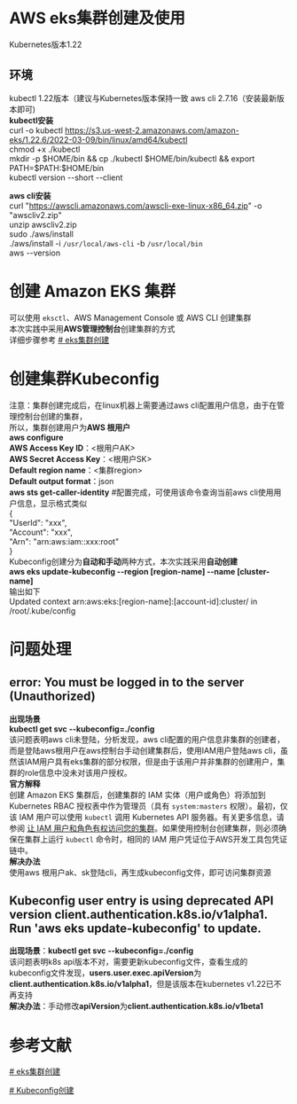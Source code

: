 # AWS eks集群创建及使用
Kubernetes版本1.22<br>
## 环境
kubectl 1.22版本（建议与Kubernetes版本保持一致
aws cli   2.7.16（安装最新版本即可)<br>
**kubectl安装**<br>
curl -o kubectl https://s3.us-west-2.amazonaws.com/amazon-eks/1.22.6/2022-03-09/bin/linux/amd64/kubectl<br>
chmod +x ./kubectl<br>
mkdir -p $HOME/bin && cp ./kubectl $HOME/bin/kubectl && export PATH=$PATH:$HOME/bin<br>
kubectl version --short --client<br>

**aws cli安装**<br>
curl "https://awscli.amazonaws.com/awscli-exe-linux-x86_64.zip" -o "awscliv2.zip"<br>
unzip awscliv2.zip<br>
sudo ./aws/install<br>
 ./aws/install -i `/usr/local/aws-cli` -b `/usr/local/bin`<br>
 aws --version<br>


# 创建 Amazon EKS 集群
可以使用 `eksctl`、AWS Management Console 或 AWS CLI 创建集群<br>
本次实践中采用**AWS管理控制台**创建集群的方式<br>
详细步骤参考 [# eks集群创建](https://docs.aws.amazon.com/zh_cn/eks/latest/userguide/create-cluster.html)

# 创建集群Kubeconfig
注意：集群创建完成后，在linux机器上需要通过aws cli配置用户信息，由于在管理控制台创建的集群，<br>
所以，集群创建用户为**AWS 根用户**<br>
**aws configure**<br>
**AWS Access Key ID**：<根用户AK><br>
**AWS Secret Access Key**：<根用户SK><br>
**Default region name**：<集群region><br>
**Default output format**：json<br>
**aws sts get-caller-identity** #配置完成，可使用该命令查询当前aws cli使用用户信息，显示格式类似<br>
{<br>
    "UserId": "xxx",<br>
    "Account": "xxx",<br>
    "Arn": "arn:aws:iam::xxx:root"<br>
}<br>
Kubeconfig创建分为**自动和手动**两种方式，本次实践采用**自动创建**<br>
**aws eks update-kubeconfig --region [region-name] --name [cluster-name]**<br>
输出如下<br>
Updated context arn:aws:eks:[region-name]:[account-id]:cluster/<cluster-name> in /root/.kube/config

# 问题处理
## **error: You must be logged in to the server (Unauthorized)**
**出现场景**<br>
**kubectl get svc --kubeconfig=./config**<br>
该问题表明aws cli未登陆，分析发现，aws cli配置的用户信息非集群的创建者，而是登陆aws根用户在aws控制台手动创建集群后，使用IAM用户登陆aws cli，虽然该IAM用户具有eks集群的部分权限，但是由于该用户并非集群的创建用户，集群的role信息中没未对该用户授权。<br>
**官方解释**<br>
创建 Amazon EKS 集群后，创建集群的 IAM 实体（用户或角色）将添加到 Kubernetes RBAC 授权表中作为管理员（具有 `system:masters` 权限）。最初，仅该 IAM 用户可以使用 `kubectl` 调用 Kubernetes API 服务器。有关更多信息，请参阅 [让 IAM 用户和角色有权访问您的集群](https://docs.aws.amazon.com/zh_cn/eks/latest/userguide/add-user-role.html)。如果使用控制台创建集群，则必须确保在集群上运行 `kubectl` 命令时，相同的 IAM 用户凭证位于AWS开发工具包凭证链中。<br>
**解决办法**<br>
使用aws 根用户ak、sk登陆cli，再生成kubeconfig文件，即可访问集群资源<br>
## **Kubeconfig user entry is using deprecated API version client.authentication.k8s.io/v1alpha1. Run 'aws eks update-kubeconfig' to update.**

**出现场景**：**kubectl get svc --kubeconfig=./config**<br>
该问题表明k8s api版本不对，需要更新kubeconfig文件，查看生成的kubeconfig文件发现，**users.user.exec.apiVersion**为**client.authentication.k8s.io/v1alpha1**，但是该版本在kubernetes v1.22已不再支持<br>
**解决办法**：手动修改**apiVersion**为**client.authentication.k8s.io/v1beta1**<br>

# 参考文献

[# eks集群创建](https://docs.aws.amazon.com/zh_cn/eks/latest/userguide/create-cluster.html)<br>

[# Kubeconfig创建](https://docs.aws.amazon.com/zh_cn/eks/latest/userguide/create-kubeconfig.html)<br>